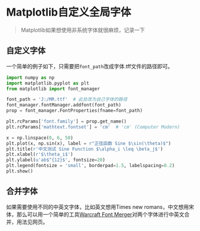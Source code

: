 # Matplotlib自定义全局字体


> Matplotlib如果想使用非系统字体就很麻烦，记录一下<!--more-->

## 自定义字体

一个简单的例子如下，只需要把`font_path`改成字体.tff文件的路径即可。
```python
import numpy as np
import matplotlib.pyplot as plt
from matplotlib import font_manager

font_path = 'J:/MR.ttf'  # 此处改为自己字体的路径
font_manager.fontManager.addfont(font_path)
prop = font_manager.FontProperties(fname=font_path)

plt.rcParams['font.family'] = prop.get_name()
plt.rcParams['mathtext.fontset'] = 'cm'  # 'cm' (Computer Modern)

x = np.linspace(0, 6, 50)
plt.plot(x, np.sin(x), label = r"正弦函数 Sine $\sin(\theta)$")
plt.title(r'中文测试 Sine Function $\alpha_i \leq \beta_j$')
plt.xlabel(r'$\theta_i$')
plt.ylabel(u'ab$^{12}$', fontsize=20)
plt.legend(fontsize = 'small', borderpad=1.5, labelspacing=0.2)
plt.show()
```
## 合并字体
如果需要使用不同的中英文字体，比如英文想用Times new romans，中文想用宋体，那么可以用一个简单的工具[Warcraft Font Merger](https://github.com/nowar-fonts/Warcraft-Font-Merger)对两个字体进行中英文合并，用法见网页。

